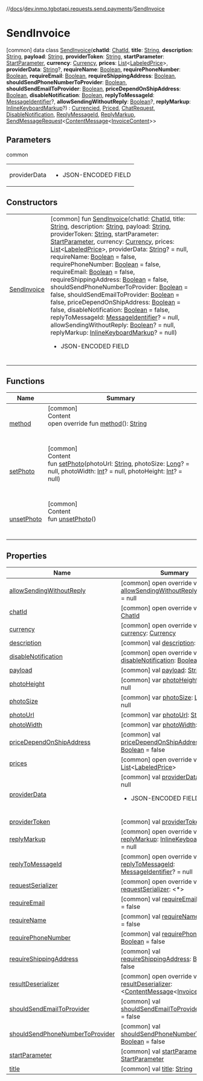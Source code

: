 //[docs](../../../index.md)/[dev.inmo.tgbotapi.requests.send.payments](../index.md)/[SendInvoice](index.md)



# SendInvoice  
 [common] data class [SendInvoice](index.md)(**chatId**: [ChatId](../../dev.inmo.tgbotapi.types/-chat-id/index.md), **title**: [String](https://kotlinlang.org/api/latest/jvm/stdlib/kotlin/-string/index.html), **description**: [String](https://kotlinlang.org/api/latest/jvm/stdlib/kotlin/-string/index.html), **payload**: [String](https://kotlinlang.org/api/latest/jvm/stdlib/kotlin/-string/index.html), **providerToken**: [String](https://kotlinlang.org/api/latest/jvm/stdlib/kotlin/-string/index.html), **startParameter**: [StartParameter](../../dev.inmo.tgbotapi.types/index.md#%5Bdev.inmo.tgbotapi.types%2FStartParameter%2F%2F%2FPointingToDeclaration%2F%5D%2FClasslikes%2F625018081), **currency**: [Currency](../../dev.inmo.tgbotapi.types.payments.abstracts/index.md#%5Bdev.inmo.tgbotapi.types.payments.abstracts%2FCurrency%2F%2F%2FPointingToDeclaration%2F%5D%2FClasslikes%2F625018081), **prices**: [List](https://kotlinlang.org/api/latest/jvm/stdlib/kotlin.collections/-list/index.html)<[LabeledPrice](../../dev.inmo.tgbotapi.types.payments/-labeled-price/index.md)>, **providerData**: [String](https://kotlinlang.org/api/latest/jvm/stdlib/kotlin/-string/index.html)?, **requireName**: [Boolean](https://kotlinlang.org/api/latest/jvm/stdlib/kotlin/-boolean/index.html), **requirePhoneNumber**: [Boolean](https://kotlinlang.org/api/latest/jvm/stdlib/kotlin/-boolean/index.html), **requireEmail**: [Boolean](https://kotlinlang.org/api/latest/jvm/stdlib/kotlin/-boolean/index.html), **requireShippingAddress**: [Boolean](https://kotlinlang.org/api/latest/jvm/stdlib/kotlin/-boolean/index.html), **shouldSendPhoneNumberToProvider**: [Boolean](https://kotlinlang.org/api/latest/jvm/stdlib/kotlin/-boolean/index.html), **shouldSendEmailToProvider**: [Boolean](https://kotlinlang.org/api/latest/jvm/stdlib/kotlin/-boolean/index.html), **priceDependOnShipAddress**: [Boolean](https://kotlinlang.org/api/latest/jvm/stdlib/kotlin/-boolean/index.html), **disableNotification**: [Boolean](https://kotlinlang.org/api/latest/jvm/stdlib/kotlin/-boolean/index.html), **replyToMessageId**: [MessageIdentifier](../../dev.inmo.tgbotapi.types/index.md#%5Bdev.inmo.tgbotapi.types%2FMessageIdentifier%2F%2F%2FPointingToDeclaration%2F%5D%2FClasslikes%2F625018081)?, **allowSendingWithoutReply**: [Boolean](https://kotlinlang.org/api/latest/jvm/stdlib/kotlin/-boolean/index.html)?, **replyMarkup**: [InlineKeyboardMarkup](../../dev.inmo.tgbotapi.types.buttons/-inline-keyboard-markup/index.md)?) : [Currencied](../../dev.inmo.tgbotapi.types.payments.abstracts/-currencied/index.md), [Priced](../../dev.inmo.tgbotapi.types.payments.abstracts/-priced/index.md), [ChatRequest](../../dev.inmo.tgbotapi.CommonAbstracts.types/-chat-request/index.md), [DisableNotification](../../dev.inmo.tgbotapi.CommonAbstracts.types/-disable-notification/index.md), [ReplyMessageId](../../dev.inmo.tgbotapi.CommonAbstracts.types/-reply-message-id/index.md), [ReplyMarkup](../../dev.inmo.tgbotapi.CommonAbstracts.types/-reply-markup/index.md), [SendMessageRequest](../../dev.inmo.tgbotapi.requests.send.abstracts/-send-message-request/index.md)<[ContentMessage](../../dev.inmo.tgbotapi.types.message.abstracts/-content-message/index.md)<[InvoiceContent](../../dev.inmo.tgbotapi.types.message.payments/-invoice-content/index.md)>>    


## Parameters  
  
common  
  
| | |
|---|---|
| <a name="dev.inmo.tgbotapi.requests.send.payments/SendInvoice///PointingToDeclaration/"></a>providerData| <a name="dev.inmo.tgbotapi.requests.send.payments/SendInvoice///PointingToDeclaration/"></a><ul><li>JSON-ENCODED FIELD</li></ul>|
  


## Constructors  
  
| | |
|---|---|
| <a name="dev.inmo.tgbotapi.requests.send.payments/SendInvoice/SendInvoice/#dev.inmo.tgbotapi.types.ChatId#kotlin.String#kotlin.String#kotlin.String#kotlin.String#kotlin.String#kotlin.String#kotlin.collections.List[dev.inmo.tgbotapi.types.payments.LabeledPrice]#kotlin.String?#kotlin.Boolean#kotlin.Boolean#kotlin.Boolean#kotlin.Boolean#kotlin.Boolean#kotlin.Boolean#kotlin.Boolean#kotlin.Boolean#kotlin.Long?#kotlin.Boolean?#dev.inmo.tgbotapi.types.buttons.InlineKeyboardMarkup?/PointingToDeclaration/"></a>[SendInvoice](-send-invoice.md)| <a name="dev.inmo.tgbotapi.requests.send.payments/SendInvoice/SendInvoice/#dev.inmo.tgbotapi.types.ChatId#kotlin.String#kotlin.String#kotlin.String#kotlin.String#kotlin.String#kotlin.String#kotlin.collections.List[dev.inmo.tgbotapi.types.payments.LabeledPrice]#kotlin.String?#kotlin.Boolean#kotlin.Boolean#kotlin.Boolean#kotlin.Boolean#kotlin.Boolean#kotlin.Boolean#kotlin.Boolean#kotlin.Boolean#kotlin.Long?#kotlin.Boolean?#dev.inmo.tgbotapi.types.buttons.InlineKeyboardMarkup?/PointingToDeclaration/"></a> [common] fun [SendInvoice](-send-invoice.md)(chatId: [ChatId](../../dev.inmo.tgbotapi.types/-chat-id/index.md), title: [String](https://kotlinlang.org/api/latest/jvm/stdlib/kotlin/-string/index.html), description: [String](https://kotlinlang.org/api/latest/jvm/stdlib/kotlin/-string/index.html), payload: [String](https://kotlinlang.org/api/latest/jvm/stdlib/kotlin/-string/index.html), providerToken: [String](https://kotlinlang.org/api/latest/jvm/stdlib/kotlin/-string/index.html), startParameter: [StartParameter](../../dev.inmo.tgbotapi.types/index.md#%5Bdev.inmo.tgbotapi.types%2FStartParameter%2F%2F%2FPointingToDeclaration%2F%5D%2FClasslikes%2F625018081), currency: [Currency](../../dev.inmo.tgbotapi.types.payments.abstracts/index.md#%5Bdev.inmo.tgbotapi.types.payments.abstracts%2FCurrency%2F%2F%2FPointingToDeclaration%2F%5D%2FClasslikes%2F625018081), prices: [List](https://kotlinlang.org/api/latest/jvm/stdlib/kotlin.collections/-list/index.html)<[LabeledPrice](../../dev.inmo.tgbotapi.types.payments/-labeled-price/index.md)>, providerData: [String](https://kotlinlang.org/api/latest/jvm/stdlib/kotlin/-string/index.html)? = null, requireName: [Boolean](https://kotlinlang.org/api/latest/jvm/stdlib/kotlin/-boolean/index.html) = false, requirePhoneNumber: [Boolean](https://kotlinlang.org/api/latest/jvm/stdlib/kotlin/-boolean/index.html) = false, requireEmail: [Boolean](https://kotlinlang.org/api/latest/jvm/stdlib/kotlin/-boolean/index.html) = false, requireShippingAddress: [Boolean](https://kotlinlang.org/api/latest/jvm/stdlib/kotlin/-boolean/index.html) = false, shouldSendPhoneNumberToProvider: [Boolean](https://kotlinlang.org/api/latest/jvm/stdlib/kotlin/-boolean/index.html) = false, shouldSendEmailToProvider: [Boolean](https://kotlinlang.org/api/latest/jvm/stdlib/kotlin/-boolean/index.html) = false, priceDependOnShipAddress: [Boolean](https://kotlinlang.org/api/latest/jvm/stdlib/kotlin/-boolean/index.html) = false, disableNotification: [Boolean](https://kotlinlang.org/api/latest/jvm/stdlib/kotlin/-boolean/index.html) = false, replyToMessageId: [MessageIdentifier](../../dev.inmo.tgbotapi.types/index.md#%5Bdev.inmo.tgbotapi.types%2FMessageIdentifier%2F%2F%2FPointingToDeclaration%2F%5D%2FClasslikes%2F625018081)? = null, allowSendingWithoutReply: [Boolean](https://kotlinlang.org/api/latest/jvm/stdlib/kotlin/-boolean/index.html)? = null, replyMarkup: [InlineKeyboardMarkup](../../dev.inmo.tgbotapi.types.buttons/-inline-keyboard-markup/index.md)? = null)<ul><li>JSON-ENCODED FIELD</li></ul>   <br>|


## Functions  
  
|  Name |  Summary | 
|---|---|
| <a name="dev.inmo.tgbotapi.requests.send.payments/SendInvoice/method/#/PointingToDeclaration/"></a>[method](method.md)| <a name="dev.inmo.tgbotapi.requests.send.payments/SendInvoice/method/#/PointingToDeclaration/"></a>[common]  <br>Content  <br>open override fun [method](method.md)(): [String](https://kotlinlang.org/api/latest/jvm/stdlib/kotlin/-string/index.html)  <br><br><br>|
| <a name="dev.inmo.tgbotapi.requests.send.payments/SendInvoice/setPhoto/#kotlin.String#kotlin.Long?#kotlin.Int?#kotlin.Int?/PointingToDeclaration/"></a>[setPhoto](set-photo.md)| <a name="dev.inmo.tgbotapi.requests.send.payments/SendInvoice/setPhoto/#kotlin.String#kotlin.Long?#kotlin.Int?#kotlin.Int?/PointingToDeclaration/"></a>[common]  <br>Content  <br>fun [setPhoto](set-photo.md)(photoUrl: [String](https://kotlinlang.org/api/latest/jvm/stdlib/kotlin/-string/index.html), photoSize: [Long](https://kotlinlang.org/api/latest/jvm/stdlib/kotlin/-long/index.html)? = null, photoWidth: [Int](https://kotlinlang.org/api/latest/jvm/stdlib/kotlin/-int/index.html)? = null, photoHeight: [Int](https://kotlinlang.org/api/latest/jvm/stdlib/kotlin/-int/index.html)? = null)  <br><br><br>|
| <a name="dev.inmo.tgbotapi.requests.send.payments/SendInvoice/unsetPhoto/#/PointingToDeclaration/"></a>[unsetPhoto](unset-photo.md)| <a name="dev.inmo.tgbotapi.requests.send.payments/SendInvoice/unsetPhoto/#/PointingToDeclaration/"></a>[common]  <br>Content  <br>fun [unsetPhoto](unset-photo.md)()  <br><br><br>|


## Properties  
  
|  Name |  Summary | 
|---|---|
| <a name="dev.inmo.tgbotapi.requests.send.payments/SendInvoice/allowSendingWithoutReply/#/PointingToDeclaration/"></a>[allowSendingWithoutReply](allow-sending-without-reply.md)| <a name="dev.inmo.tgbotapi.requests.send.payments/SendInvoice/allowSendingWithoutReply/#/PointingToDeclaration/"></a> [common] open override val [allowSendingWithoutReply](allow-sending-without-reply.md): [Boolean](https://kotlinlang.org/api/latest/jvm/stdlib/kotlin/-boolean/index.html)? = null   <br>|
| <a name="dev.inmo.tgbotapi.requests.send.payments/SendInvoice/chatId/#/PointingToDeclaration/"></a>[chatId](chat-id.md)| <a name="dev.inmo.tgbotapi.requests.send.payments/SendInvoice/chatId/#/PointingToDeclaration/"></a> [common] open override val [chatId](chat-id.md): [ChatId](../../dev.inmo.tgbotapi.types/-chat-id/index.md)   <br>|
| <a name="dev.inmo.tgbotapi.requests.send.payments/SendInvoice/currency/#/PointingToDeclaration/"></a>[currency](currency.md)| <a name="dev.inmo.tgbotapi.requests.send.payments/SendInvoice/currency/#/PointingToDeclaration/"></a> [common] open override val [currency](currency.md): [Currency](../../dev.inmo.tgbotapi.types.payments.abstracts/index.md#%5Bdev.inmo.tgbotapi.types.payments.abstracts%2FCurrency%2F%2F%2FPointingToDeclaration%2F%5D%2FClasslikes%2F625018081)   <br>|
| <a name="dev.inmo.tgbotapi.requests.send.payments/SendInvoice/description/#/PointingToDeclaration/"></a>[description](description.md)| <a name="dev.inmo.tgbotapi.requests.send.payments/SendInvoice/description/#/PointingToDeclaration/"></a> [common] val [description](description.md): [String](https://kotlinlang.org/api/latest/jvm/stdlib/kotlin/-string/index.html)   <br>|
| <a name="dev.inmo.tgbotapi.requests.send.payments/SendInvoice/disableNotification/#/PointingToDeclaration/"></a>[disableNotification](disable-notification.md)| <a name="dev.inmo.tgbotapi.requests.send.payments/SendInvoice/disableNotification/#/PointingToDeclaration/"></a> [common] open override val [disableNotification](disable-notification.md): [Boolean](https://kotlinlang.org/api/latest/jvm/stdlib/kotlin/-boolean/index.html) = false   <br>|
| <a name="dev.inmo.tgbotapi.requests.send.payments/SendInvoice/payload/#/PointingToDeclaration/"></a>[payload](payload.md)| <a name="dev.inmo.tgbotapi.requests.send.payments/SendInvoice/payload/#/PointingToDeclaration/"></a> [common] val [payload](payload.md): [String](https://kotlinlang.org/api/latest/jvm/stdlib/kotlin/-string/index.html)   <br>|
| <a name="dev.inmo.tgbotapi.requests.send.payments/SendInvoice/photoHeight/#/PointingToDeclaration/"></a>[photoHeight](photo-height.md)| <a name="dev.inmo.tgbotapi.requests.send.payments/SendInvoice/photoHeight/#/PointingToDeclaration/"></a> [common] var [photoHeight](photo-height.md): [Int](https://kotlinlang.org/api/latest/jvm/stdlib/kotlin/-int/index.html)? = null   <br>|
| <a name="dev.inmo.tgbotapi.requests.send.payments/SendInvoice/photoSize/#/PointingToDeclaration/"></a>[photoSize](photo-size.md)| <a name="dev.inmo.tgbotapi.requests.send.payments/SendInvoice/photoSize/#/PointingToDeclaration/"></a> [common] var [photoSize](photo-size.md): [Long](https://kotlinlang.org/api/latest/jvm/stdlib/kotlin/-long/index.html)? = null   <br>|
| <a name="dev.inmo.tgbotapi.requests.send.payments/SendInvoice/photoUrl/#/PointingToDeclaration/"></a>[photoUrl](photo-url.md)| <a name="dev.inmo.tgbotapi.requests.send.payments/SendInvoice/photoUrl/#/PointingToDeclaration/"></a> [common] var [photoUrl](photo-url.md): [String](https://kotlinlang.org/api/latest/jvm/stdlib/kotlin/-string/index.html)? = null   <br>|
| <a name="dev.inmo.tgbotapi.requests.send.payments/SendInvoice/photoWidth/#/PointingToDeclaration/"></a>[photoWidth](photo-width.md)| <a name="dev.inmo.tgbotapi.requests.send.payments/SendInvoice/photoWidth/#/PointingToDeclaration/"></a> [common] var [photoWidth](photo-width.md): [Int](https://kotlinlang.org/api/latest/jvm/stdlib/kotlin/-int/index.html)? = null   <br>|
| <a name="dev.inmo.tgbotapi.requests.send.payments/SendInvoice/priceDependOnShipAddress/#/PointingToDeclaration/"></a>[priceDependOnShipAddress](price-depend-on-ship-address.md)| <a name="dev.inmo.tgbotapi.requests.send.payments/SendInvoice/priceDependOnShipAddress/#/PointingToDeclaration/"></a> [common] val [priceDependOnShipAddress](price-depend-on-ship-address.md): [Boolean](https://kotlinlang.org/api/latest/jvm/stdlib/kotlin/-boolean/index.html) = false   <br>|
| <a name="dev.inmo.tgbotapi.requests.send.payments/SendInvoice/prices/#/PointingToDeclaration/"></a>[prices](prices.md)| <a name="dev.inmo.tgbotapi.requests.send.payments/SendInvoice/prices/#/PointingToDeclaration/"></a> [common] open override val [prices](prices.md): [List](https://kotlinlang.org/api/latest/jvm/stdlib/kotlin.collections/-list/index.html)<[LabeledPrice](../../dev.inmo.tgbotapi.types.payments/-labeled-price/index.md)>   <br>|
| <a name="dev.inmo.tgbotapi.requests.send.payments/SendInvoice/providerData/#/PointingToDeclaration/"></a>[providerData](provider-data.md)| <a name="dev.inmo.tgbotapi.requests.send.payments/SendInvoice/providerData/#/PointingToDeclaration/"></a> [common] val [providerData](provider-data.md): [String](https://kotlinlang.org/api/latest/jvm/stdlib/kotlin/-string/index.html)? = null<ul><li>JSON-ENCODED FIELD</li></ul>   <br>|
| <a name="dev.inmo.tgbotapi.requests.send.payments/SendInvoice/providerToken/#/PointingToDeclaration/"></a>[providerToken](provider-token.md)| <a name="dev.inmo.tgbotapi.requests.send.payments/SendInvoice/providerToken/#/PointingToDeclaration/"></a> [common] val [providerToken](provider-token.md): [String](https://kotlinlang.org/api/latest/jvm/stdlib/kotlin/-string/index.html)   <br>|
| <a name="dev.inmo.tgbotapi.requests.send.payments/SendInvoice/replyMarkup/#/PointingToDeclaration/"></a>[replyMarkup](reply-markup.md)| <a name="dev.inmo.tgbotapi.requests.send.payments/SendInvoice/replyMarkup/#/PointingToDeclaration/"></a> [common] open override val [replyMarkup](reply-markup.md): [InlineKeyboardMarkup](../../dev.inmo.tgbotapi.types.buttons/-inline-keyboard-markup/index.md)? = null   <br>|
| <a name="dev.inmo.tgbotapi.requests.send.payments/SendInvoice/replyToMessageId/#/PointingToDeclaration/"></a>[replyToMessageId](reply-to-message-id.md)| <a name="dev.inmo.tgbotapi.requests.send.payments/SendInvoice/replyToMessageId/#/PointingToDeclaration/"></a> [common] open override val [replyToMessageId](reply-to-message-id.md): [MessageIdentifier](../../dev.inmo.tgbotapi.types/index.md#%5Bdev.inmo.tgbotapi.types%2FMessageIdentifier%2F%2F%2FPointingToDeclaration%2F%5D%2FClasslikes%2F625018081)? = null   <br>|
| <a name="dev.inmo.tgbotapi.requests.send.payments/SendInvoice/requestSerializer/#/PointingToDeclaration/"></a>[requestSerializer](request-serializer.md)| <a name="dev.inmo.tgbotapi.requests.send.payments/SendInvoice/requestSerializer/#/PointingToDeclaration/"></a> [common] open override val [requestSerializer](request-serializer.md): <*>   <br>|
| <a name="dev.inmo.tgbotapi.requests.send.payments/SendInvoice/requireEmail/#/PointingToDeclaration/"></a>[requireEmail](require-email.md)| <a name="dev.inmo.tgbotapi.requests.send.payments/SendInvoice/requireEmail/#/PointingToDeclaration/"></a> [common] val [requireEmail](require-email.md): [Boolean](https://kotlinlang.org/api/latest/jvm/stdlib/kotlin/-boolean/index.html) = false   <br>|
| <a name="dev.inmo.tgbotapi.requests.send.payments/SendInvoice/requireName/#/PointingToDeclaration/"></a>[requireName](require-name.md)| <a name="dev.inmo.tgbotapi.requests.send.payments/SendInvoice/requireName/#/PointingToDeclaration/"></a> [common] val [requireName](require-name.md): [Boolean](https://kotlinlang.org/api/latest/jvm/stdlib/kotlin/-boolean/index.html) = false   <br>|
| <a name="dev.inmo.tgbotapi.requests.send.payments/SendInvoice/requirePhoneNumber/#/PointingToDeclaration/"></a>[requirePhoneNumber](require-phone-number.md)| <a name="dev.inmo.tgbotapi.requests.send.payments/SendInvoice/requirePhoneNumber/#/PointingToDeclaration/"></a> [common] val [requirePhoneNumber](require-phone-number.md): [Boolean](https://kotlinlang.org/api/latest/jvm/stdlib/kotlin/-boolean/index.html) = false   <br>|
| <a name="dev.inmo.tgbotapi.requests.send.payments/SendInvoice/requireShippingAddress/#/PointingToDeclaration/"></a>[requireShippingAddress](require-shipping-address.md)| <a name="dev.inmo.tgbotapi.requests.send.payments/SendInvoice/requireShippingAddress/#/PointingToDeclaration/"></a> [common] val [requireShippingAddress](require-shipping-address.md): [Boolean](https://kotlinlang.org/api/latest/jvm/stdlib/kotlin/-boolean/index.html) = false   <br>|
| <a name="dev.inmo.tgbotapi.requests.send.payments/SendInvoice/resultDeserializer/#/PointingToDeclaration/"></a>[resultDeserializer](result-deserializer.md)| <a name="dev.inmo.tgbotapi.requests.send.payments/SendInvoice/resultDeserializer/#/PointingToDeclaration/"></a> [common] open override val [resultDeserializer](result-deserializer.md): <[ContentMessage](../../dev.inmo.tgbotapi.types.message.abstracts/-content-message/index.md)<[InvoiceContent](../../dev.inmo.tgbotapi.types.message.payments/-invoice-content/index.md)>>   <br>|
| <a name="dev.inmo.tgbotapi.requests.send.payments/SendInvoice/shouldSendEmailToProvider/#/PointingToDeclaration/"></a>[shouldSendEmailToProvider](should-send-email-to-provider.md)| <a name="dev.inmo.tgbotapi.requests.send.payments/SendInvoice/shouldSendEmailToProvider/#/PointingToDeclaration/"></a> [common] val [shouldSendEmailToProvider](should-send-email-to-provider.md): [Boolean](https://kotlinlang.org/api/latest/jvm/stdlib/kotlin/-boolean/index.html) = false   <br>|
| <a name="dev.inmo.tgbotapi.requests.send.payments/SendInvoice/shouldSendPhoneNumberToProvider/#/PointingToDeclaration/"></a>[shouldSendPhoneNumberToProvider](should-send-phone-number-to-provider.md)| <a name="dev.inmo.tgbotapi.requests.send.payments/SendInvoice/shouldSendPhoneNumberToProvider/#/PointingToDeclaration/"></a> [common] val [shouldSendPhoneNumberToProvider](should-send-phone-number-to-provider.md): [Boolean](https://kotlinlang.org/api/latest/jvm/stdlib/kotlin/-boolean/index.html) = false   <br>|
| <a name="dev.inmo.tgbotapi.requests.send.payments/SendInvoice/startParameter/#/PointingToDeclaration/"></a>[startParameter](start-parameter.md)| <a name="dev.inmo.tgbotapi.requests.send.payments/SendInvoice/startParameter/#/PointingToDeclaration/"></a> [common] val [startParameter](start-parameter.md): [StartParameter](../../dev.inmo.tgbotapi.types/index.md#%5Bdev.inmo.tgbotapi.types%2FStartParameter%2F%2F%2FPointingToDeclaration%2F%5D%2FClasslikes%2F625018081)   <br>|
| <a name="dev.inmo.tgbotapi.requests.send.payments/SendInvoice/title/#/PointingToDeclaration/"></a>[title](title.md)| <a name="dev.inmo.tgbotapi.requests.send.payments/SendInvoice/title/#/PointingToDeclaration/"></a> [common] val [title](title.md): [String](https://kotlinlang.org/api/latest/jvm/stdlib/kotlin/-string/index.html)   <br>|

